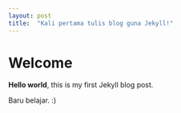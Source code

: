```yaml
---
layout: post
title:  "Kali pertama tulis blog guna Jekyll!"
---
```


# Welcome

**Hello world**, this is my first Jekyll blog post.

Baru belajar. :)
